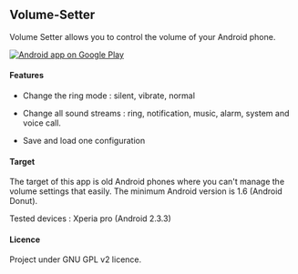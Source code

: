 ## Volume-Setter

Volume Setter allows you to control the volume of your Android phone. 

<a href="https://play.google.com/store/apps/details?id=fr.android.volumesetter"><img alt="Android app on Google Play" src="https://developer.android.com/images/brand/en_app_rgb_wo_45.png" /></a>


#### Features
* Change the ring mode : silent, vibrate, normal

* Change all sound streams : ring, notification, music, alarm, system and voice call.

* Save and load one configuration


#### Target
The target of this app is old Android phones where you can't manage the volume settings that easily. The minimum Android version is 1.6 (Android Donut).

Tested devices : Xperia pro (Android 2.3.3)


#### Licence
Project under GNU GPL v2 licence.
